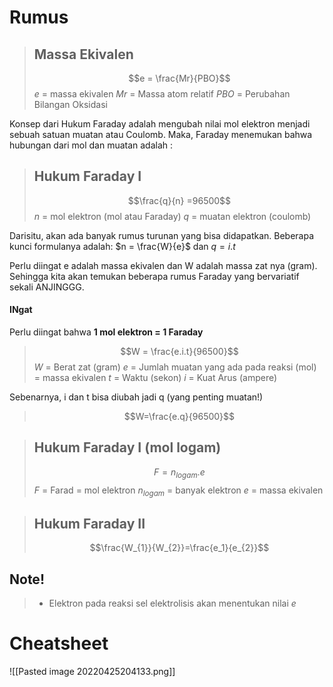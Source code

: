 # Rumus

> ## Massa Ekivalen
> $$e = \frac{Mr}{PBO}$$
> $e$ = massa ekivalen
> $Mr$ = Massa atom relatif
> $PBO$ = Perubahan Bilangan Oksidasi 

Konsep dari Hukum Faraday adalah mengubah nilai mol elektron menjadi sebuah satuan muatan atau Coulomb. Maka, Faraday menemukan bahwa hubungan dari mol dan muatan adalah :

> ## Hukum Faraday I 
> $$\frac{q}{n} =96500$$ 
> $n$ = mol elektron (mol atau Faraday)
> $q$ = muatan elektron (coulomb) 

Darisitu, akan ada banyak rumus turunan yang bisa didapatkan. Beberapa kunci formulanya adalah:
$n = \frac{W}{e}$
dan
$q = i.t$

Perlu diingat e adalah massa ekivalen dan W adalah massa zat nya (gram). Sehingga kita akan temukan beberapa rumus Faraday yang bervariatif sekali ANJINGGG. 
#### INgat
Perlu diingat bahwa **1 mol elektron = 1 Faraday**

> $$W = \frac{e.i.t}{96500}$$
> $W$ = Berat zat (gram)
> $e$ = Jumlah muatan yang ada pada reaksi (mol) = massa ekivalen
> $t$ = Waktu (sekon)
> $i$ = Kuat Arus (ampere)

Sebenarnya, i dan t bisa diubah jadi q (yang penting muatan!)
>$$W=\frac{e.q}{96500}$$


> ## Hukum Faraday I (mol logam)
> $$F = n_{logam}.e$$
> $F$ = Farad = mol elektron
> $n_{logam}$ = banyak elektron
> $e$ = massa ekivalen


> ## Hukum Faraday II
> $$\frac{W_{1}}{W_{2}}=\frac{e_1}{e_{2}}$$

## Note!
> - Elektron pada reaksi sel elektrolisis akan menentukan nilai $e$ 


# Cheatsheet
![[Pasted image 20220425204133.png]]


